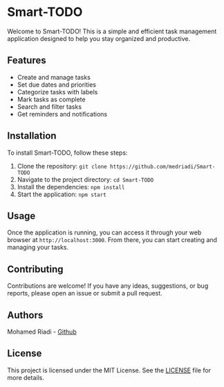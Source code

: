 # Smart-TODO

Welcome to Smart-TODO! This is a simple and efficient task management application designed to help you stay organized and productive.

## Features

- Create and manage tasks
- Set due dates and priorities
- Categorize tasks with labels
- Mark tasks as complete
- Search and filter tasks
- Get reminders and notifications

## Installation

To install Smart-TODO, follow these steps:

1. Clone the repository: `git clone https://github.com/medriadi/Smart-TODO`
2. Navigate to the project directory: `cd Smart-TODO`
3. Install the dependencies: `npm install`
4. Start the application: `npm start`

## Usage

Once the application is running, you can access it through your web browser at `http://localhost:3000`. From there, you can start creating and managing your tasks.

## Contributing

Contributions are welcome! If you have any ideas, suggestions, or bug reports, please open an issue or submit a pull request.

## Authors
Mohamed Riadi - [Github](https://github.com/medriadi)

## License

This project is licensed under the MIT License. See the [LICENSE](LICENSE) file for more details.
